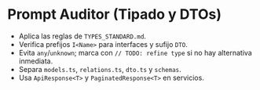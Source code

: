 # Prompt Auditor (Tipado y DTOs)

- Aplica las reglas de `TYPES_STANDARD.md`.
- Verifica prefijos `I<Name>` para interfaces y sufijo `DTO`.
- Evita `any`/`unknown`; marca con `// TODO: refine type` si no hay alternativa inmediata.
- Separa `models.ts`, `relations.ts`, `dto.ts` y `schemas`.
- Usa `ApiResponse<T>` y `PaginatedResponse<T>` en servicios.

